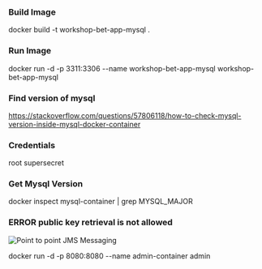 ### Build Image

docker build -t workshop-bet-app-mysql .

### Run Image

docker run -d -p 3311:3306 --name workshop-bet-app-mysql workshop-bet-app-mysql

### Find version of mysql

https://stackoverflow.com/questions/57806118/how-to-check-mysql-version-inside-mysql-docker-container

### Credentials

root
supersecret

### Get Mysql Version

docker inspect mysql-container | grep MYSQL_MAJOR

### ERROR public key retrieval is not allowed

![](C:\Users\mverros\Desktop\archive\projects\forStudy\readMe\images\mysql\public_key_retrieval_is_not_allowed.JPG "Point to point JMS Messaging")

docker run -d -p 8080:8080 --name admin-container admin
